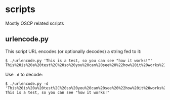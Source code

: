 # scripts
Mostly OSCP related scripts

## urlencode.py

This script URL encodes (or optionally decodes) a string fed to it:

```shell
$ ./urlencode.py 'This is a test, so you can see "how it works!"'
This%20is%20a%20test%2C%20so%20you%20can%20see%20%22how%20it%20works%21%22
```

Use `-d` to decode:

```shell
$ ./urlencode.py -d 'This%20is%20a%20test%2C%20so%20you%20can%20see%20%22how%20it%20works%21%22'
This is a test, so you can see "how it works!"
```
